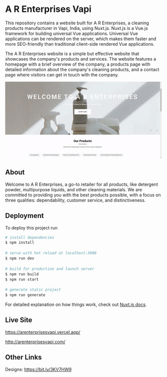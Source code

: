 
# A R Enterprises Vapi

This repository contains a website built for A R Enterprises, a cleaning products manufacturer in Vapi, India, using Nuxt.js. Nuxt.js is a Vue.js framework for building universal Vue applications. Universal Vue applications can be rendered on the server, which makes them faster and more SEO-friendly than traditional client-side rendered Vue applications.

The A R Enterprises website is a simple but effective website that showcases the company's products and services. The website features a homepage with a brief overview of the company, a products page with detailed information about the company's cleaning products, and a contact page where visitors can get in touch with the company.

![](https://github.com/sagarparmar881/arenterprisesvapi/blob/master/static/img/preview/arenterprises-vapi-preview.gif)

## About

Welcome to A R Enterprises, a go-to retailer for all products, like detergent powder, multipurpose liquids, and other cleaning materials. We are committed to providing you with the best products possible, with a focus on three qualities: dependability, customer service, and distinctiveness.

## Deployment

To deploy this project run

```bash
# install dependencies
$ npm install

# serve with hot reload at localhost:3000
$ npm run dev

# build for production and launch server
$ npm run build
$ npm run start

# generate static project
$ npm run generate
```

For detailed explanation on how things work, check out [Nuxt.js docs](https://nuxtjs.org).



## Live Site

https://arenterprisesvapi.vercel.app/

http://arenterprisesvapi.com/

## Other Links

Designs: https://bit.ly/3KV7HW9
